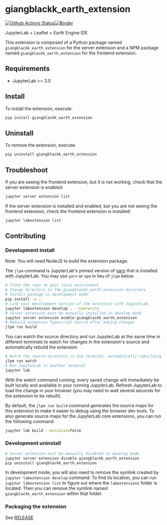 # giangblackk_earth_extension

[![Github Actions Status](https://github.com/Giangblackk/giangblackk-earth-extension/workflows/Build/badge.svg)](https://github.com/Giangblackk/giangblackk-earth-extension/actions/workflows/build.yml)[![Binder](https://mybinder.org/badge_logo.svg)](https://mybinder.org/v2/gh/Giangblackk/giangblackk-earth-engine/main?urlpath=lab)

JupyterLab + Leaflet = Earth Engine IDE


This extension is composed of a Python package named `giangblackk_earth_extension`
for the server extension and a NPM package named `giangblackk_earth_extension`
for the frontend extension.


## Requirements

* JupyterLab >= 3.0

## Install

To install the extension, execute:

```bash
pip install giangblackk_earth_extension
```

## Uninstall

To remove the extension, execute:

```bash
pip uninstall giangblackk_earth_extension
```


## Troubleshoot

If you are seeing the frontend extension, but it is not working, check
that the server extension is enabled:

```bash
jupyter server extension list
```

If the server extension is installed and enabled, but you are not seeing
the frontend extension, check the frontend extension is installed:

```bash
jupyter labextension list
```


## Contributing

### Development install

Note: You will need NodeJS to build the extension package.

The `jlpm` command is JupyterLab's pinned version of
[yarn](https://yarnpkg.com/) that is installed with JupyterLab. You may use
`yarn` or `npm` in lieu of `jlpm` below.

```bash
# Clone the repo to your local environment
# Change directory to the giangblackk_earth_extension directory
# Install package in development mode
pip install -e .
# Link your development version of the extension with JupyterLab
jupyter labextension develop . --overwrite
# Server extension must be manually installed in develop mode
jupyter server extension enable giangblackk_earth_extension
# Rebuild extension Typescript source after making changes
jlpm run build
```

You can watch the source directory and run JupyterLab at the same time in different terminals to watch for changes in the extension's source and automatically rebuild the extension.

```bash
# Watch the source directory in one terminal, automatically rebuilding when needed
jlpm run watch
# Run JupyterLab in another terminal
jupyter lab
```

With the watch command running, every saved change will immediately be built locally and available in your running JupyterLab. Refresh JupyterLab to load the change in your browser (you may need to wait several seconds for the extension to be rebuilt).

By default, the `jlpm run build` command generates the source maps for this extension to make it easier to debug using the browser dev tools. To also generate source maps for the JupyterLab core extensions, you can run the following command:

```bash
jupyter lab build --minimize=False
```

### Development uninstall

```bash
# Server extension must be manually disabled in develop mode
jupyter server extension disable giangblackk_earth_extension
pip uninstall giangblackk_earth_extension
```

In development mode, you will also need to remove the symlink created by `jupyter labextension develop`
command. To find its location, you can run `jupyter labextension list` to figure out where the `labextensions`
folder is located. Then you can remove the symlink named `giangblackk_earth_extension` within that folder.

### Packaging the extension

See [RELEASE](RELEASE.md)
